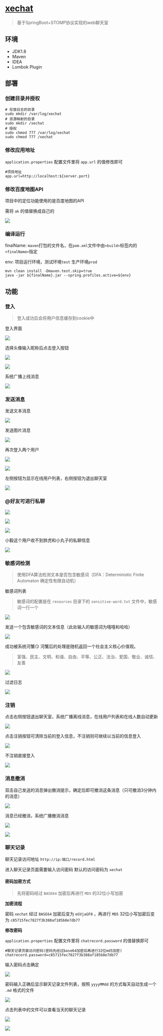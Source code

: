 [xechat](https://im.xeblog.cn)
===

> 基于SpringBoot+STOMP协议实现的web聊天室

## 环境

* JDK1.8
* Maven
* IDEA
* Lombok Plugin

## 部署

### 创建目录并授权

```
# 存放日志的目录
sudo mkdir /var/log/xechat
# 资源映射的目录
sudo mkdir /xechat
# 授权
sudo chmod 777 /var/log/xechat
sudo chmod 777 /xechat
```

### 修改应用地址

`application.properties` 配置文件里将 `app.url` 的值修改即可

```
#项目地址
app.url=http://localhost:${server.port}
```

### 修改百度地图API

项目中的定位功能使用的是百度地图的API

需将 `ak` 的值替换成自己的

![](https://i.loli.net/2019/04/06/5ca84c07051d7.png)

### 编译运行

finalName: `maven`打包的文件名，在`pom.xml`文件中由`<build>`标签内的`<finalName>`指定

env: 项目运行环境，测试环境`test` 生产环境`prod`
```
mvn clean install -Dmaven.test.skip=true
java -jar ${finalName}.jar --spring.profiles.active=${env}
```

## 功能

### 登入

> 登入成功后会将用户信息缓存到cookie中

登入界面

![](https://i.loli.net/2019/04/06/5ca79db0e46ca.png
)

选择头像输入昵称后点击登入按钮

![](https://i.loli.net/2019/04/06/5ca7ad4eca558.png)

![](https://i.loli.net/2019/04/06/5ca79db12d5f8.png)

系统广播上线消息

![](https://i.loli.net/2019/04/06/5ca79db1198e2.png)

### 发送消息

发送文本消息

![](https://i.loli.net/2019/04/06/5ca79db12e464.png)

发送图片消息

![](https://i.loli.net/2019/04/06/5ca79db14f6cf.png)

再次登入两个用户

![](https://i.loli.net/2019/04/06/5ca79db12d397.png)

![](https://i.loli.net/2019/04/06/5ca79db12e764.png)

左侧按钮为显示在线用户列表，右侧按钮为退出聊天室

![](https://i.loli.net/2019/04/06/5ca79db147f7b.png)

### @好友可进行私聊

![](https://i.loli.net/2019/04/06/5ca7a0cd0a49b.png)

![](https://i.loli.net/2019/04/06/5ca7a0cd0b406.png)

![](https://i.loli.net/2019/04/06/5ca7a0cd0bb47.png)

小毅这个用户收不到胖虎和小丸子的私聊信息

![](https://i.loli.net/2019/04/06/5ca7a0cd09e53.png)

### 敏感词检测

> 使用DFA算法检测文本是否包含敏感词（DFA：Deterministic Finite Automaton 确定性有限自动机）

敏感词列表

> 敏感词的配置是在 `resources` 目录下的 `sensitive-word.txt` 文件中，敏感词一行一个

![](https://i.loli.net/2019/04/06/5ca7a0ccb2ef1.png)

发送一个包含敏感词的文本信息（此处输入的敏感词为嘻嘻和哈哈）

![](https://i.loli.net/2019/04/06/5ca7a0cd05b1a.png)

成功被系统河蟹😏 河蟹后的处理是随机返回一个社会主义核心价值观。

> 富强、民主、文明、和谐、自由、平等、公正、法治、爱国、敬业、诚信、友善

![](https://i.loli.net/2019/04/06/5ca7a0cd0aae3.png)


过滤日志

![](https://i.loli.net/2019/04/06/5ca7a0cd12e86.png)

### 注销

点击右侧按钮退出聊天室，系统广播离线消息，在线用户列表和在线人数自动更新

![](https://i.loli.net/2019/04/06/5ca7a76746726.png)

点击注销按钮可清除当前的登入信息，不注销则可继续以当前的信息登入

![](https://i.loli.net/2019/04/06/5ca7a0ccf1886.png)

不注销直接登入

![](https://i.loli.net/2019/04/06/5ca7a7673d067.png)

### 消息撤消

双击自己发送的消息弹出撤消提示，确定后即可撤消这条消息（只可撤消3分钟内的消息）

![](https://i.loli.net/2019/04/06/5ca7a7674299c.png)

消息已经撤消，系统广播撤消消息

![](https://i.loli.net/2019/04/06/5ca7a767405c8.png)

![](https://i.loli.net/2019/04/06/5ca7a767447ad.png)

### 聊天记录

聊天记录访问地址 `http://ip:端口/record.html`

进入聊天记录页面需要输入访问密码 默认的访问密码为 `xechat`

#### 密码加密方式

> 先将密码经过 `BASE64` 加密后再进行 `MD5` 的32位小写加密

**加密流程**

 密码 `xechat` 经过 `BASE64` 加密后变为 `eGVjaGF0` ，再进行 `MD5` 32位小写加密后变为 `c85715fec7827f3b388af185b8e7db77`

**修改密码**

`application.properties` 配置文件里将 `chatrecord.password` 的值替换即可

```
#聊天记录页面访问密码(密码先经过base64加密后再进行32位md5加密)
chatrecord.password=c85715fec7827f3b388af185b8e7db77
```

输入密码点击确定

![](https://i.loli.net/2019/04/06/5ca83f71dbaba.png)

密码输入正确后显示聊天记录文件列表，按照 `yyyyMMdd` 的方式每天自动生成一个 `.md` 格式的文件

![](https://i.loli.net/2019/04/06/5ca83f71eeacf.png)

点击列表中的文件可以查看当天的聊天记录

![](https://i.loli.net/2019/04/06/5ca83f724e593.png)

![](https://i.loli.net/2019/04/06/5ca83f7252659.png)

